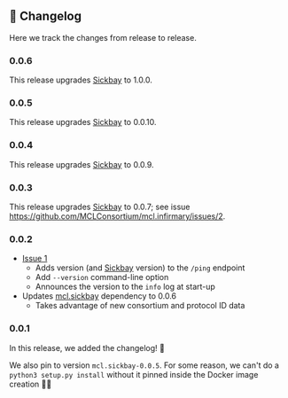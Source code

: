 ## 📜 Changelog

Here we track the changes from release to release.


### 0.0.6

This release upgrades [Sickbay](https://pypi.org/project/mcl.sickbay/) to 1.0.0.


### 0.0.5

This release upgrades [Sickbay](https://pypi.org/project/mcl.sickbay/) to 0.0.10.


### 0.0.4

This release upgrades [Sickbay](https://pypi.org/project/mcl.sickbay/) to 0.0.9.


### 0.0.3

This release upgrades [Sickbay](https://pypi.org/project/mcl.sickbay/) to 0.0.7; see issue https://github.com/MCLConsortium/mcl.infirmary/issues/2.


### 0.0.2

-   [Issue 1](https://github.com/MCLConsortium/mcl.infirmary/issues/1)
    -   Adds version (and [Sickbay](https://pypi.org/project/mcl.sickbay/) version) to the `/ping` endpoint
    -   Add `--version` command-line option
    -   Announces the version to the `info` log at start-up
-   Updates [mcl.sickbay](https://pypi.org/project/mcl.sickbay/) dependency to 0.0.6
    -   Takes advantage of new consortium and protocol ID data


### 0.0.1

In this release, we added the changelog! 🤯

We also pin to version `mcl.sickbay-0.0.5`. For some reason, we can't do a `python3 setup.py install` without it pinned inside the Docker image creation 🤷‍♀️
